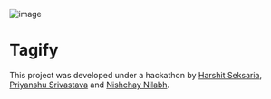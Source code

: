 ![image](https://user-images.githubusercontent.com/37345795/201485534-12d39f6e-5f56-4877-8a8f-08a6671c63d7.png)


# Tagify

This project was developed under a hackathon by [Harshit Seksaria](https://github.com/letsintegreat/), [Priyanshu Srivastava](https://github.com/GeekyPS) and [Nishchay Nilabh](https://github.com/Rockhopper130).